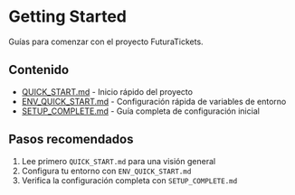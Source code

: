 # Getting Started

Guías para comenzar con el proyecto FuturaTickets.

## Contenido

- [QUICK_START.md](./QUICK_START.md) - Inicio rápido del proyecto
- [ENV_QUICK_START.md](./ENV_QUICK_START.md) - Configuración rápida de variables de entorno
- [SETUP_COMPLETE.md](./SETUP_COMPLETE.md) - Guía completa de configuración inicial

## Pasos recomendados

1. Lee primero `QUICK_START.md` para una visión general
2. Configura tu entorno con `ENV_QUICK_START.md`
3. Verifica la configuración completa con `SETUP_COMPLETE.md`
